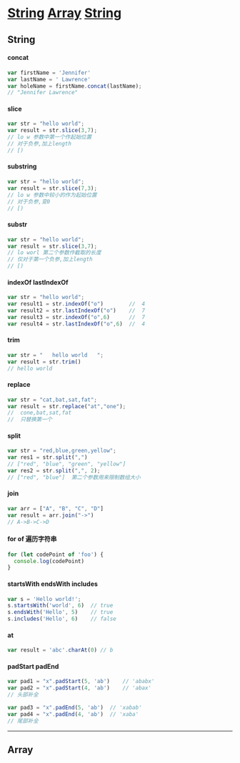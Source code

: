 

# [String](#String) [Array](#Array) [String](#String)


## String

#### concat
```javascript
var firstName = 'Jennifer'
var lastName = ' Lawrence'
var holeName = firstName.concat(lastName);
// "Jennifer Lawrence"
```

#### slice
```javascript
var str = "hello world";
var result = str.slice(3,7);			
// lo w 参数中第一个作起始位置
// 对于负参,加上length
// [)
```

#### substring
```javascript
var str = "hello world";
var result = str.slice(7,3);			
// lo w 参数中较小的作为起始位置
// 对于负参,变0
// [)
```

#### substr
```javascript
var str = "hello world";
var result = str.slice(3,7);			
// lo worl 第二个参数作截取的长度  
// 仅对于第一个负参,加上length
// [)
```

#### indexOf    lastIndexOf
```javascript
var str = "hello world";
var result1 = str.indexOf("o")        //  4
var result2 = str.lastIndexOf("o")    //  7
var result3 = str.indexOf("o",6)      //  7
var result4 = str.lastIndexOf("o",6)  //  4
```

#### trim
```javascript
var str = "   hello world   ";
var result = str.trim()
// hello world
```

#### replace
```javascript
var str = "cat,bat,sat,fat";
var result = str.replace("at","one");			
//  cone,bat,sat,fat   
//  只替换第一个
```

#### split
```javascript
var str = "red,blue,green,yellow";      
var res1 = str.split(",")		
// ["red", "blue", "green", "yellow"]      
var res2 = str.split(",", 2);		
// ["red", "blue"]  第二个参数用来限制数组大小		

```

#### join
```javascript
var arr = ["A", "B", "C", "D"]
var result = arr.join("->")		
// A->B->C->D
```

#### for of 遍历字符串
```javascript
for (let codePoint of 'foo') {
  console.log(codePoint)
}
```

#### startsWith endsWith includes
```javascript
var s = 'Hello world!';
s.startsWith('world', 6)  // true
s.endsWith('Hello', 5)    // true
s.includes('Hello', 6)    // false
```

#### at
```javascript
var result = 'abc'.charAt(0) // b
```

#### padStart padEnd
```javascript
var pad1 = "x".padStart(5, 'ab') 	// 'ababx'
var pad2 = "x".padStart(4, 'ab') 	// 'abax'
// 头部补全

var pad3 = "x".padEnd(5, 'ab') 	// 'xabab'
var pad4 = "x".padEnd(4, 'ab') 	// 'xaba'
// 尾部补全
```

---


## Array
